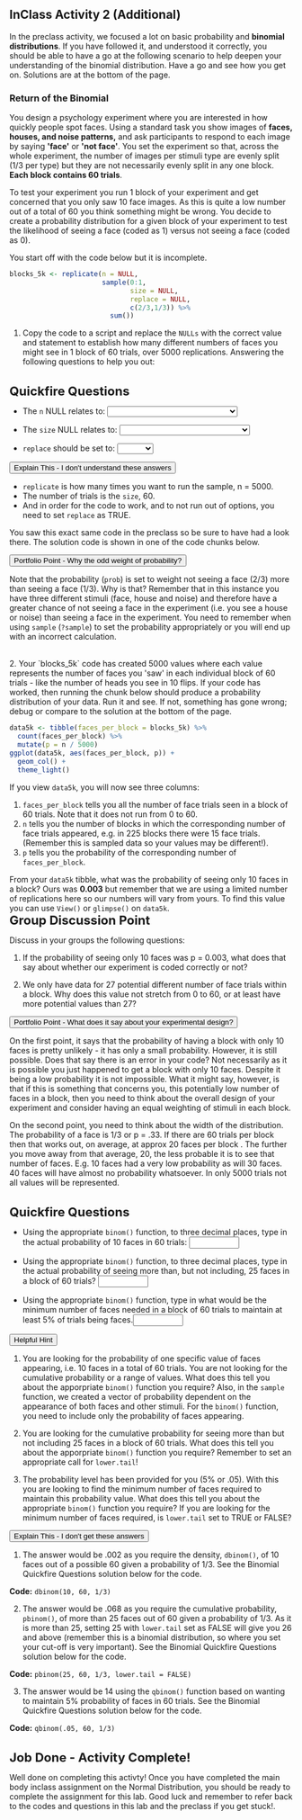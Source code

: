 
## InClass Activity 2 (Additional)

In the preclass activity, we focused a lot on basic probability and **binomial distributions**. If you have followed it, and understood it correctly, you should be able to have a go at the following scenario to help deepen your understanding of the binomial distribution. Have a go and see how you get on. Solutions are at the bottom of the page. 

### Return of the Binomial

You design a psychology experiment where you are interested in how quickly people spot faces. Using a standard task you show images of **faces, houses, and noise patterns,** and ask participants to respond to each image by saying **'face'** or **'not face'**. You set the experiment so that, across the whole experiment, the number of images per stimuli type are evenly split (1/3 per type) but they are not necessarily evenly split in any one block. **Each block contains 60 trials**.  

To test your experiment you run 1 block of your experiment and get concerned that you only saw 10 face images. As this is quite a low number out of a total of 60 you think something might be wrong. You decide to create a probability distribution for a given block of your experiment to test the likelihood of seeing a face (coded as 1) versus not seeing a face (coded as 0).

You start off with the code below but it is incomplete. 


```r
blocks_5k <- replicate(n = NULL, 
                       sample(0:1, 
                              size = NULL, 
                              replace = NULL, 
                              c(2/3,1/3)) %>% 
                         sum())
```

1. Copy the code to a script and replace the `NULLs` with the correct value and statement to establish how many different numbers of faces you might see in 1 block of 60 trials, over 5000 replications. Answering the following questions to help you out:
<br>
<span style="font-size: 22px; font-weight: bold; color: var(--green);">Quickfire Questions</span>

* The `n` NULL relates to: <select class='solveme' data-answer='["Number of replications"]'> <option></option> <option>Number of replications</option> <option>Number of blocks in the experiment</option> <option>Number of trials in the experiment</option> <option>Number of faces in the experiment</option></select>

* The `size` NULL relates to: <select class='solveme' data-answer='["Number of trials in a block"]'> <option></option> <option>Number of faces in a block</option> <option>Number of houses in a block</option> <option>Number of trials in a block</option> <option>Number of noise patterns in a block</option></select>

* `replace` should be set to: <select class='solveme' data-answer='["TRUE"]'> <option></option> <option>TRUE</option> <option>FALSE</option></select>


<div class='solution'><button>Explain This - I don't understand these answers</button>

<div class="info">
<ul>
<li><code>replicate</code> is how many times you want to run the sample, n = 5000.</li>
<li>The number of trials is the <code>size</code>, 60.</li>
<li>And in order for the code to work, and to not run out of options, you need to set <code>replace</code> as TRUE.</li>
</ul>
<p>You saw this exact same code in the preclass so be sure to have had a look there. The solution code is shown in one of the code chunks below.</p>
</div>

</div>



<div class='solution'><button>Portfolio Point - Why the odd weight of probability?</button>

<div class="info">
<p>Note that the probability (<code>prob</code>) is set to weight not seeing a face (2/3) more than seeing a face (1/3). Why is that? Remember that in this instance you have three different stimuli (face, house and noise) and therefore have a greater chance of not seeing a face in the experiment (i.e. you see a house or noise) than seeing a face in the experiment. You need to remember when using <code>sample</code> (<code>?sample</code>) to set the probability appropriately or you will end up with an incorrect calculation.</p>
</div>

</div>

<br>
2. Your `blocks_5k` code has created 5000 values where each value represents the number of faces you 'saw' in each individual block of 60 trials - like the number of heads you see in 10 flips. If your code has worked, then running the chunk below should produce a probability distribution of your data. Run it and see. If not, something has gone wrong; debug or compare to the solution at the bottom of the page.  


```r
data5k <- tibble(faces_per_block = blocks_5k) %>% 
  count(faces_per_block) %>%
  mutate(p = n / 5000)
ggplot(data5k, aes(faces_per_block, p)) + 
  geom_col() + 
  theme_light()
```

If you view `data5k`, you will now see three columns: 


1. `faces_per_block` tells you all the number of face trials seen in a block of 60 trials. Note that it does not run from 0 to 60. 
2. `n` tells you the number of blocks in which the corresponding number of face trials appeared, e.g. in 225 blocks there were 15 face trials. (Remember this is sampled data so your values may be different!). 
3. `p` tells you the probability of the corresponding number of `faces_per_block`.

From your `data5k` tibble, what was the probability of seeing only 10 faces in a block? Ours was **0.003** but remember that we are using a limited number of replications here so our numbers will vary from yours. To find this value you can use `View()` or `glimpse()` on `data5k`.
<br>
<span style="font-size: 22px; font-weight: bold; color: var(--pink);">Group Discussion Point</span>

Discuss in your groups the following questions:

1. If the probability of seeing only 10 faces was p = 0.003, what does that say about whether our experiment is coded correctly or not?

2. We only have data for 27 potential different number of face trials within a block. Why does this value not stretch from 0 to 60, or at least have more potential values than 27?


<div class='solution'><button>Portfolio Point - What does it say about your experimental design?</button>

<div class="info">
<p>On the first point, it says that the probability of having a block with only 10 faces is pretty unlikely - it has only a small probability. However, it is still possible. Does that say there is an error in your code? Not necessarily as it is possible you just happened to get a block with only 10 faces. Despite it being a low probability it is not impossible. What it might say, however, is that if this is something that concerns you, this potentially low number of faces in a block, then you need to think about the overall design of your experiment and consider having an equal weighting of stimuli in each block.</p>
<p>On the second point, you need to think about the width of the distribution. The probability of a face is 1/3 or p = .33. If there are 60 trials per block then that works out, on average, at approx 20 faces per block . The further you move away from that average, 20, the less probable it is to see that number of faces. E.g. 10 faces had a very low probability as will 30 faces. 40 faces will have almost no probability whatsoever. In only 5000 trials not all values will be represented.</p>
</div>

</div>
  
<br> 
<span style="font-size: 22px; font-weight: bold; color: var(--green);">Quickfire Questions</span>

* Using the appropriate `binom()` function, to three decimal places, type in the actual probability of 10 faces in 60 trials: <input class='solveme nospaces' size='8' data-answer='["0.002",".002"]'/>

* Using the appropriate `binom()` function, to three decimal places, type in the actual probability of seeing more than, but not including, 25 faces in a block of 60 trials? <input class='solveme nospaces' size='8' data-answer='["0.068",".068"]'/> 

* Using the appropriate `binom()` function, type in what would be the minimum number of faces needed in a block of 60 trials to maintain at least 5% of trials being faces.<input class='solveme nospaces' size='8' data-answer='["14"]'/>


<div class='solution'><button>Helpful Hint</button>

<div class="info">
<ol style="list-style-type: decimal">
<li><p>You are looking for the probability of one specific value of faces appearing, i.e. 10 faces in a total of 60 trials. You are not looking for the cumulative probability or a range of values. What does this tell you about the apporpriate <code>binom()</code> function you require? Also, in the <code>sample</code> function, we created a vector of probability dependent on the appearance of both faces and other stimuli. For the <code>binom()</code> function, you need to include only the probability of faces appearing.</p></li>
<li><p>You are looking for the cumulative probability for seeing more than but not including 25 faces in a block of 60 trials. What does this tell you about the apporpriate <code>binom()</code> function you require? Remember to set an appropriate call for <code>lower.tail</code>!</p></li>
<li><p>The probability level has been provided for you (5% or .05). With this you are looking to find the minimum number of faces required to maintain this probability value. What does this tell you about the appropriate <code>binom()</code> function you require? If you are looking for the minimum number of faces required, is <code>lower.tail</code> set to TRUE or FALSE?</p></li>
</ol>
</div>

</div>
 


<div class='solution'><button>Explain This - I don't get these answers</button>

<div class="info">
<ol style="list-style-type: decimal">
<li>The answer would be .002 as you require the density, <code>dbinom()</code>, of 10 faces out of a possible 60 given a probability of 1/3. See the Binomial Quickfire Questions solution below for the code.</li>
</ol>
<p><strong>Code:</strong> <code>dbinom(10, 60, 1/3)</code></p>
<ol start="2" style="list-style-type: decimal">
<li>The answer would be .068 as you require the cumulative probability, <code>pbinom()</code>, of more than 25 faces out of 60 given a probability of 1/3. As it is more than 25, setting 25 with <code>lower.tail</code> set as FALSE will give you 26 and above (remember this is a binomial distribution, so where you set your cut-off is very important). See the Binomial Quickfire Questions solution below for the code.</li>
</ol>
<p><strong>Code:</strong> <code>pbinom(25, 60, 1/3, lower.tail = FALSE)</code></p>
<ol start="3" style="list-style-type: decimal">
<li>The answer would be 14 using the <code>qbinom()</code> function based on wanting to maintain 5% probability of faces in 60 trials. See the Binomial Quickfire Questions solution below for the code.</li>
</ol>
<p><strong>Code:</strong> <code>qbinom(.05, 60, 1/3)</code></p>
</div>

</div>

<br>
<span style="font-size: 22px; font-weight: bold; color: var(--blue);">Job Done - Activity Complete!</span>

Well done on completing this activty! Once you have completed the main body inclass assignment on the Normal Distribution, you should be ready to complete the assignment for this lab. Good luck and remember to refer back to the codes and questions in this lab and the preclass if you get stuck!.
